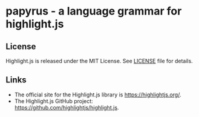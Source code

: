 # papyrus - a language grammar for highlight.js


## License

Highlight.js is released under the MIT License. See [LICENSE][1] file
for details.

## Links

- The official site for the Highlight.js library is <https://highlightjs.org/>.
- The Highlight.js GitHub project: <https://github.com/highlightjs/highlight.js>.

[1]: https://github.com/Pickysaurus/highlight.js-papyrus/blob/main/LICENSE
